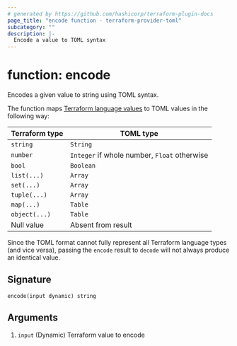 ```yaml
---
# generated by https://github.com/hashicorp/terraform-plugin-docs
page_title: "encode function - terraform-provider-toml"
subcategory: ""
description: |-
  Encode a value to TOML syntax
---
```


# function: encode

Encodes a given value to string using TOML syntax.

The function maps [Terraform language values](https://developer.hashicorp.com/terraform/language/expressions/types)
to TOML values in the following way:

| Terraform type | TOML type                                    |
|----------------|----------------------------------------------|
| `string`       | `String`                                     |
| `number`       | `Integer` if whole number, `Float` otherwise |
| `bool`         | `Boolean`                                    |
| `list(...)`    | `Array`                                      |
| `set(...)`     | `Array`                                      |
| `tuple(...)`   | `Array`                                      |
| `map(...)`     | `Table`                                      |
| `object(...)`  | `Table`                                      |
| Null value     | Absent from result                           |

Since the TOML format cannot fully represent all Terraform language types 
(and vice versa), passing the `encode` result to `decode` will not always 
produce an identical value.



## Signature

<!-- signature generated by tfplugindocs -->
```text
encode(input dynamic) string
```

## Arguments

<!-- arguments generated by tfplugindocs -->
1. `input` (Dynamic) Terraform value to encode

